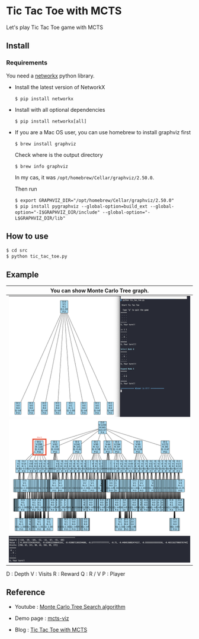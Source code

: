 # Tic Tac Toe with MCTS

Let's play Tic Tac Toe game with MCTS



## Install

### Requirements

You need a [networkx](https://github.com/networkx/networkx) python library.

- Install the latest version of NetworkX

  ~~~shell
  $ pip install networkx
  ~~~

- Install with all optional dependencies

  ~~~shell
  $ pip install networkx[all]
  ~~~

- If you are a Mac OS user, you can use homebrew to install graphviz first

  ~~~shell
  $ brew install graphviz
  ~~~

  Check where is the output directory

  ~~~shell
  $ brew info graphviz
  ~~~

  In my cas, it was `/opt/homebrew/Cellar/graphviz/2.50.0`.

  Then run

  ~~~shell
  $ export GRAPHVIZ_DIR="/opt/homebrew/Cellar/graphviz/2.50.0"
  $ pip install pygraphviz --global-option=build_ext --global-option="-I$GRAPHVIZ_DIR/include" --global-option="-L$GRAPHVIZ_DIR/lib"
  ~~~



## How to use

~~~shell
$ cd src
$ python tic_tac_toe.py
~~~



## Example

| You can show Monte Carlo Tree graph. |
| ------------------------------------ |
| <img src="images/mcts1.png"/>        |
| <img src="images/mcts2.png"/>        |
| <img src="images/mcts3.png"/>        |

D : Depth
V : Visits
R : Reward
Q : R / V
P : Player

## Reference

- Youtube : [Monte Carlo Tree Search algorithm](https://www.youtube.com/watch?v=UXW2yZndl7U)

- Demo page : [mcts-viz](https://vgarciasc.github.io/mcts-viz/)

- Blog : [Tic Tac Toe with MCTS](https://medium.com/swlh/tic-tac-toe-at-the-monte-carlo-a5e0394c7bc2)
